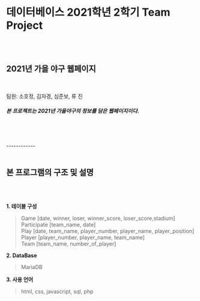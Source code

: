 # 데이터베이스 2021학년 2학기 Team Project
</br>
</br>

## 2021년 가을 야구 웹페이지
</br>

팀원: 소호정, 김자경, 심준보, 류 진

##### 본 프로젝트는 2021년 가을야구의 정보를 담은 웹페이지이다.
</br>
</br>
</br>
------------
</br>
</br>

## 본 프로그램의 구조 및 설명
</br>
</br>

**1. 테이블 구성**
> Game [date, winner, loser, winner_score, loser_score,stadium]</br>
> Participate [team_name, date]</br>
> Play [date, team_name, player_number, player_name, player_position]</br>
> Player [player_number, player_name, team_name]</br>
> Team [team_name, number_of_player]</br>


**2. DataBase**
> MariaDB    


**3. 사용 언어**
> html, css, javascript, sql, php
 
 
